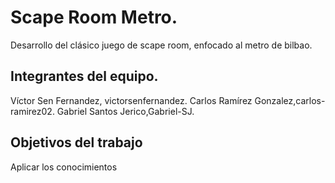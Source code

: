 # Scape Room Metro.
Desarrollo del clásico juego de scape room, enfocado al metro de bilbao.
## Integrantes del equipo.
Víctor Sen Fernandez, victorsenfernandez.
Carlos Ramírez Gonzalez,carlos-ramirez02.
Gabriel Santos Jerico,Gabriel-SJ.
## Objetivos del trabajo
Aplicar los conocimientos

